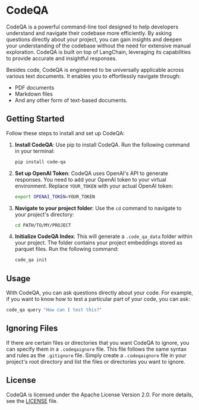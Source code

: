 # CodeQA

CodeQA is a powerful command-line tool designed to help developers understand and navigate their codebase more efficiently. By asking questions directly about your project, you can gain insights and deepen your understanding of the codebase without the need for extensive manual exploration. CodeQA is built on top of LangChain, leveraging its capabilities to provide accurate and insightful responses.

Besides code, CodeQA is engineered to be universally applicable across various text documents. It enables you to effortlessly navigate through:

- PDF documents
- Markdown files
- And any other form of text-based documents.

## Getting Started

Follow these steps to install and set up CodeQA:

1. **Install CodeQA**: Use pip to install CodeQA. Run the following command in your terminal:

    ```bash
    pip install code-qa
    ```

2. **Set up OpenAI Token**: CodeQA uses OpenAI's API to generate responses. You need to add your OpenAI token to your virtual environment. Replace `YOUR_TOKEN` with your actual OpenAI token:

    ```bash
    export OPENAI_TOKEN=YOUR_TOKEN
    ```

3. **Navigate to your project folder**: Use the `cd` command to navigate to your project's directory:

    ```bash
    cd PATH/TO/MY/PROJECT
    ```

4. **Initialize CodeQA Index**: This will generate a `.code_qa_data` folder within your project. The folder contains your project embeddings stored as parquet files. Run the following command:

    ```bash
    code_qa init
    ```

## Usage

With CodeQA, you can ask questions directly about your code. For example, if you want to know how to test a particular part of your code, you can ask:

```bash
code_qa query "How can I test this?"
```

## Ignoring Files

If there are certain files or directories that you want CodeQA to ignore, you can specify them in a `.codeqaignore` file. This file follows the same syntax and rules as the `.gitignore` file. Simply create a `.codeqaignore` file in your project's root directory and list the files or directories you want to ignore.


## License

CodeQA is licensed under the Apache License Version 2.0. For more details, see the [LICENSE](LICENSE) file.
